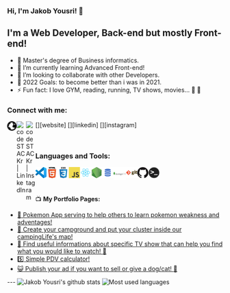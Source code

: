 ### Hi, I'm Jakob Yousri! 👋 

## I'm a Web Developer, Back-end but mostly Front-end!
- :paperclip: Master's degree of Business informatics.
- 🌱 I’m currently learning Advanced Front-end!
- 👯 I’m looking to collaborate with other Developers.
- 🥅 2022 Goals: to become better than i was in 2021.
- ⚡ Fun fact: I love GYM, reading, running, TV shows, movies... :running: :closed_book:

### Connect with me:

[<img align="left" alt="codeSTACKr.com" width="22px" src="https://raw.githubusercontent.com/iconic/open-iconic/master/svg/globe.svg" />][website]
[<img align="left" alt="codeSTACKr | LinkedIn" width="22px" src="https://cdn.jsdelivr.net/npm/simple-icons@v3/icons/linkedin.svg" />][linkedin]
[<img align="left" alt="codeSTACKr | Instagram" width="22px" src="https://cdn.jsdelivr.net/npm/simple-icons@v3/icons/instagram.svg" />][instagram]

<br />

### Languages and Tools:

<img align="left" alt="Visual Studio Code" width="26px" src="https://raw.githubusercontent.com/github/explore/80688e429a7d4ef2fca1e82350fe8e3517d3494d/topics/visual-studio-code/visual-studio-code.png" />
<img align="left" alt="HTML5" width="26px" src="https://raw.githubusercontent.com/github/explore/80688e429a7d4ef2fca1e82350fe8e3517d3494d/topics/html/html.png" />
<img align="left" alt="CSS3" width="26px" src="https://raw.githubusercontent.com/github/explore/80688e429a7d4ef2fca1e82350fe8e3517d3494d/topics/css/css.png" />
<img align="left" alt="JavaScript" width="26px" src="https://raw.githubusercontent.com/github/explore/80688e429a7d4ef2fca1e82350fe8e3517d3494d/topics/javascript/javascript.png" />
<img align="left" alt="React" width="26px" src="https://raw.githubusercontent.com/github/explore/80688e429a7d4ef2fca1e82350fe8e3517d3494d/topics/react/react.png" />
<img align="left" alt="Node.js" width="26px" src="https://raw.githubusercontent.com/github/explore/80688e429a7d4ef2fca1e82350fe8e3517d3494d/topics/nodejs/nodejs.png" />
<img align="left" alt="SQL" width="26px" src="https://raw.githubusercontent.com/github/explore/80688e429a7d4ef2fca1e82350fe8e3517d3494d/topics/sql/sql.png" />
<img align="left" alt="MongoDB" width="30px" src="https://raw.githubusercontent.com/github/explore/80688e429a7d4ef2fca1e82350fe8e3517d3494d/topics/mongodb/mongodb.png" />
<img align="left" alt="Git" width="26px" src="https://raw.githubusercontent.com/github/explore/80688e429a7d4ef2fca1e82350fe8e3517d3494d/topics/git/git.png" />
<img align="left" alt="GitHub" width="26px" src="https://raw.githubusercontent.com/github/explore/78df643247d429f6cc873026c0622819ad797942/topics/github/github.png" />
<img align="left" alt="Terminal" width="26px" src="https://raw.githubusercontent.com/github/explore/80688e429a7d4ef2fca1e82350fe8e3517d3494d/topics/terminal/terminal.png" />

<br />
<br />
<br />

📺 <b>My Portfolio Pages:</b>

<!-- YOUTUBE:START -->
- [:red_circle: Pokemon App serving to help others to learn pokemon weakness and adventages!](https://jakobyousrii.github.io)
- [:sunrise_over_mountains: Create your campground and put your cluster inside our campingLife's map!](https://campinglife.herokuapp.com)
- [:movie_camera: Find useful informations about specific TV show that can help you find what you would like to watch! 🤯](https://tv-showtime.herokuapp.com)
- [:five: Simple PDV calculator!](https://pdv-kalkulator.herokuapp.com)
- [:smiley_cat: Publish your ad if you want to sell or give a dog/cat! :dog:](https://pawforlove.herokuapp.com)

</details>
---
<img alt="Jakob Yousri's github stats" src="https://github-readme-stats.vercel.app/api?username=jakobyousrii&show_icons=true">
<img alt="Most used languages" src="https://github-readme-stats.vercel.app/api/top-langs/?username=jakobyousrii&layout=compact";
[website]: /
[instagram]: https://www.instagram.com/jakobyousri/
[linkedin]: https://hr.linkedin.com/in/jakobyousri

